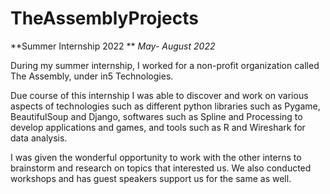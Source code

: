 # TheAssemblyProjects

**Summer Internship 2022 **
*May- August 2022*

During my summer internship, I worked for a non-profit organization called The Assembly, under in5 Technologies. 

Due course of this internship I was able to discover and work on various aspects of technologies such as different python libraries such as Pygame, BeautifulSoup and Django, softwares such as Spline and Processing to develop applications and games, and tools such as R and Wireshark for data analysis.

I was given the wonderful opportunity to work with the other interns to brainstorm and research on topics that interested us. We also conducted workshops and has guest speakers support us for the same as well.
